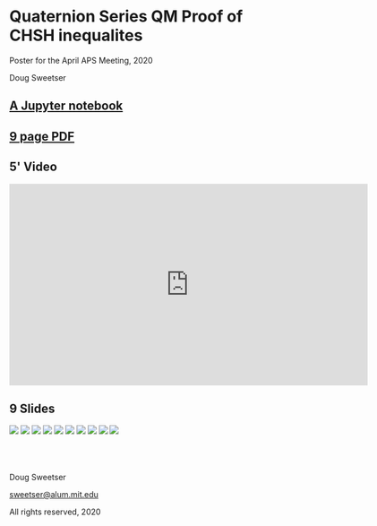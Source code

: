 # Quaternion Series QM Proof of CHSH inequalites

Poster for the April APS Meeting, 2020

Doug Sweetser

## [A Jupyter notebook](CHSH_inequality_Qs.ipynb)

## [9 page PDF](CHSH_inequality_Qs.pdf)

## 5' Video

<div class="video-wrapper">
  <iframe width="640" height="360" src="https://www.youtube.com/embed/pfH8HfBQ6L8" frameborder="0" allowfullscreen></iframe>
</div>

## 9 Slides

![](CHSH-1000.png)
![](CHSH-1001.png)
![](CHSH-1002.png)
![](CHSH-1003.png)
![](CHSH-1004.png)
![](CHSH-1005.png)
![](CHSH-1006.png)
![](CHSH-1007.png)
![](CHSH-1008.png)
![](CHSH-1009.png)

<br>
<br>
<br>
Doug Sweetser

sweetser@alum.mit.edu

All rights reserved, 2020
